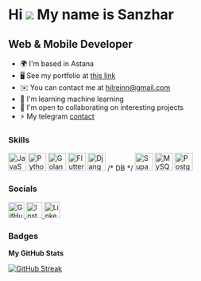 # Hi ![](https://user-images.githubusercontent.com/18350557/176309783-0785949b-9127-417c-8b55-ab5a4333674e.gif) My name is Sanzhar

## Web & Mobile Developer

* 🌍  I'm based in Astana
* 🖥️  See my portfolio at [this link](https://hilrein.vercel.app/)
* ✉️  You can contact me at [hilreinn@gmail.com](mailto:hilreinn@gmail.com)
* 🧠  I'm learning machine learning
* 🤝  I'm open to collaborating on interesting projects
* ⚡  My telegram [contact](https://t.me/middle_develop)

### Skills

<p align="left">
  <img src="https://cdn.simpleicons.org/javascript/3382ed" width="36" height="36" alt="JavaScript" />
  <img src="https://cdn.simpleicons.org/python/3382ed" width="36" height="36" alt="Python" />
  <img src="https://cdn.simpleicons.org/go/3382ed" width="36" height="36" alt="Golang" />
  <img src="https://cdn.simpleicons.org/flutter/3382ed" width="36" height="36" alt="Flutter" />
  <img src="https://cdn.simpleicons.org/django/3382ed" width="36" height="36" alt="Django" />
  /* DB */
  <img src="https://cdn.simpleicons.org/supabase/3382ed" width="36" height="36" alt="Supabase" />
  <img src="https://cdn.jsdelivr.net/gh/devicons/devicon/icons/mysql/mysql-original.svg" width="36" height="36" alt="MySQL"/>
  <img src="https://cdn.simpleicons.org/postgresql/3382ed" width="36" height="36" alt="PostgreSQL" />
</p>

### Socials

<p align="left">
  <a href="https://github.com/Hilrein" target="_blank">
    <img src="https://cdn.simpleicons.org/github/3382ed" width="32" height="32" alt="GitHub" />
  </a>
  <a href="https://www.instagram.com/hilrein/" target="_blank">
    <img src="https://cdn.simpleicons.org/instagram/3382ed" width="32" height="32" alt="Instagram" />
  </a>
  <a href="https://www.linkedin.com/in/sanzhar-turabaev-0b17ab314/" target="_blank">
    <img src="https://cdn.jsdelivr.net/gh/devicons/devicon/icons/linkedin/linkedin-original.svg" width="32" height="32" alt="LinkedIn"/>
  </a>
  <a href="https://www.youtube.com/@Hilrein" target="_blank">
  </a>
</p>

### Badges

**My GitHub Stats**

<p align="left">
<!--   <img src="https://github-readme-stats.vercel.app/api?username=Hilrein&show_icons=true&theme=react&hide_border=true&title_color=3382ed&icon_color=3382ed&text_color=ffffff&bg_color=0d1117" alt="GitHub Stats" height="180"/> -->
<!--   <img src="https://github-readme-stats.vercel.app/api/top-langs/?username=Hilrein&layout=compact&theme=react&hide_border=true&title_color=3382ed&text_color=ffffff&bg_color=0d1117" alt="Top Languages" height="180"/> -->
</p>


[![GitHub Streak](https://streak-stats.demolab.com/?user=DenverCoder1)](https://git.io/streak-stats)
